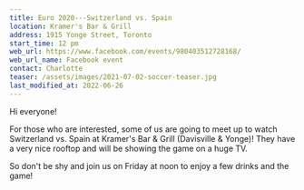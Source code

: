 ```yaml
---
title: Euro 2020---Switzerland vs. Spain
location: Kramer's Bar & Grill
address: 1915 Yonge Street, Toronto
start_time: 12 pm
web_url: https://www.facebook.com/events/980403512728168/
web_url_name: Facebook event
contact: Charlotte
teaser: /assets/images/2021-07-02-soccer-teaser.jpg
last_modified_at: 2022-06-26
---
```


Hi everyone!

For those who are interested, some of us are going to meet up to watch
Switzerland vs. Spain at Kramer's Bar & Grill (Davisville & Yonge)! They have a
very nice rooftop and will be showing the game on a huge TV.

So don't be shy and join us on Friday at noon to enjoy a few drinks and the
game!

